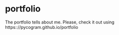 # portfolio
The portfolio tells about me. Please, check it out using https:://pycogram.github.io/portfolio
